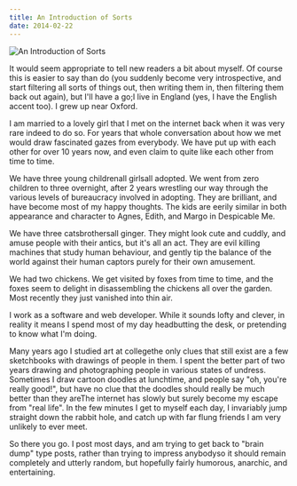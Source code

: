 ```yaml
---
title: An Introduction of Sorts
date: 2014-02-22
---
```


![An Introduction of Sorts](https://source.unsplash.com/Pll7AP6NFpY/1600x900)

It would seem appropriate to tell new readers a bit about myself. Of course this is easier to say than do (you suddenly become very introspective, and start filtering all sorts of things out, then writing them in, then filtering them back out again), but I'll have a go;I live in England (yes, I have the English accent too). I grew up near Oxford.

I am married to a lovely girl that I met on the internet back when it was very rare indeed to do so. For years that whole conversation about how we met would draw fascinated gazes from everybody. We have put up with each other for over 10 years now, and even claim to quite like each other from time to time.

We have three young childrenall girlsall adopted. We went from zero children to three overnight, after 2 years wrestling our way through the various levels of bureaucracy involved in adopting. They are brilliant, and have become most of my happy thoughts. The kids are eerily similar in both appearance and character to Agnes, Edith, and Margo in Despicable Me.

We have three catsbrothersall ginger. They might look cute and cuddly, and amuse people with their antics, but it's all an act. They are evil killing machines that study human behaviour, and gently tip the balance of the world against their human captors purely for their own amusement.

We had two chickens. We get visited by foxes from time to time, and the foxes seem to delight in disassembling the chickens all over the garden. Most recently they just vanished into thin air.

I work as a software and web developer. While it sounds lofty and clever, in reality it means I spend most of my day headbutting the desk, or pretending to know what I'm doing.

Many years ago I studied art at collegethe only clues that still exist are a few sketchbooks with drawings of people in them. I spent the better part of two years drawing and photographing people in various states of undress. Sometimes I draw cartoon doodles at lunchtime, and people say "oh, you're really good!", but have no clue that the doodles should really be much better than they areThe internet has slowly but surely become my escape from "real life". In the few minutes I get to myself each day, I invariably jump straight down the rabbit hole, and catch up with far flung friends I am very unlikely to ever meet.

So there you go. I post most days, and am trying to get back to "brain dump" type posts, rather than trying to impress anybodyso it should remain completely and utterly random, but hopefully fairly humorous, anarchic, and entertaining.